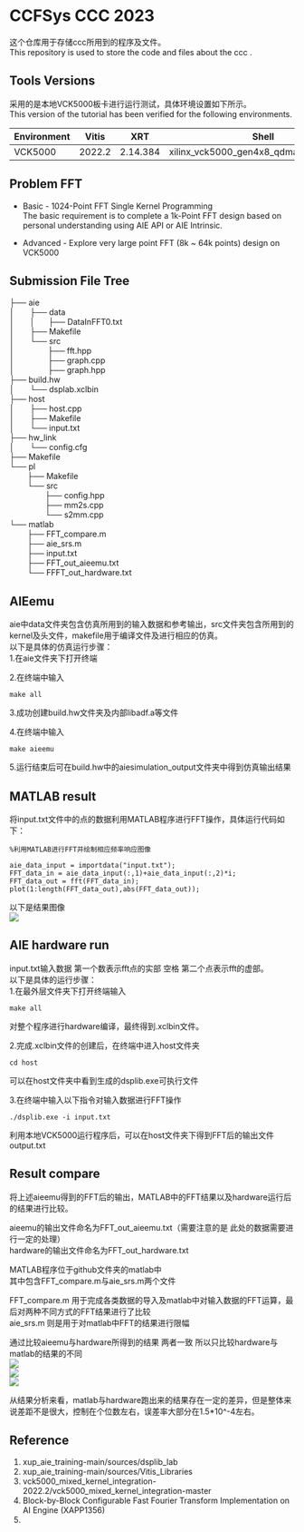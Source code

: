 # CCFSys CCC 2023
这个仓库用于存储ccc所用到的程序及文件。  
This repository is used to store the code and files about the ccc .   

## Tools Versions  
采用的是本地VCK5000板卡进行运行测试，具体环境设置如下所示。  
This version of the tutorial has been verified for the following environments. 

| Environment  | Vitis   |    XRT   | Shell | Notes |
|--------------|---------|----------|-------|-------|
| VCK5000      | 2022.2  | 2.14.384  | xilinx_vck5000_gen4x8_qdma_2_202220_1|  |  

## Problem FFT  
- Basic - 1024-Point FFT Single Kernel Programming  
 The basic requirement is to complete a 1k-Point FFT design based on personal understanding using AIE API or AIE Intrinsic.
 
- Advanced - Explore very large point FFT (8k ~ 64k points) design on VCK5000

## Submission File Tree  
├── aie  
│ &nbsp;&nbsp;&nbsp;&nbsp;&nbsp;&nbsp;├── data  
│ &nbsp;&nbsp;&nbsp;&nbsp;&nbsp;&nbsp;│&nbsp;&nbsp;&nbsp;&nbsp;&nbsp;&nbsp;├── DataInFFT0.txt  
│ &nbsp;&nbsp;&nbsp;&nbsp;&nbsp;&nbsp;├── Makefile  
│ &nbsp;&nbsp;&nbsp;&nbsp;&nbsp;&nbsp;└── src  
│ &nbsp;&nbsp;&nbsp;&nbsp;&nbsp;&nbsp;&nbsp;&nbsp;&nbsp;&nbsp;&nbsp;&nbsp;&nbsp;&nbsp;├── fft.hpp  
│ &nbsp;&nbsp;&nbsp;&nbsp;&nbsp;&nbsp;&nbsp;&nbsp;&nbsp;&nbsp;&nbsp;&nbsp;&nbsp;&nbsp;├── graph.cpp  
│ &nbsp;&nbsp;&nbsp;&nbsp;&nbsp;&nbsp;&nbsp;&nbsp;&nbsp;&nbsp;&nbsp;&nbsp;&nbsp;&nbsp;├── graph.hpp  
├── build.hw   
│ &nbsp;&nbsp;&nbsp;&nbsp;&nbsp;&nbsp;└── dsplab.xclbin  
├── host  
│ &nbsp;&nbsp;&nbsp;&nbsp;&nbsp;&nbsp;├── host.cpp  
│ &nbsp;&nbsp;&nbsp;&nbsp;&nbsp;&nbsp;├── Makefile  
│ &nbsp;&nbsp;&nbsp;&nbsp;&nbsp;&nbsp;└── input.txt  
├── hw_link  
│ &nbsp;&nbsp;&nbsp;&nbsp;&nbsp;&nbsp;└── config.cfg  
├── Makefile  
└── pl  
 &nbsp;&nbsp;&nbsp;&nbsp;&nbsp;&nbsp;&nbsp;&nbsp;├── Makefile  
 &nbsp;&nbsp;&nbsp;&nbsp;&nbsp;&nbsp;&nbsp;&nbsp;└── src  
 &nbsp;&nbsp;&nbsp;&nbsp;&nbsp;&nbsp;&nbsp;&nbsp;&nbsp;&nbsp;&nbsp;&nbsp;&nbsp;&nbsp;&nbsp;&nbsp;├── config.hpp  
 &nbsp;&nbsp;&nbsp;&nbsp;&nbsp;&nbsp;&nbsp;&nbsp;&nbsp;&nbsp;&nbsp;&nbsp;&nbsp;&nbsp;&nbsp;&nbsp;├── mm2s.cpp  
 &nbsp;&nbsp;&nbsp;&nbsp;&nbsp;&nbsp;&nbsp;&nbsp;&nbsp;&nbsp;&nbsp;&nbsp;&nbsp;&nbsp;&nbsp;&nbsp;└── s2mm.cpp  
 └── matlab   
 &nbsp;&nbsp;&nbsp;&nbsp;&nbsp;&nbsp;&nbsp;&nbsp;├── FFT_compare.m    
 &nbsp;&nbsp;&nbsp;&nbsp;&nbsp;&nbsp;&nbsp;&nbsp;├── aie_srs.m    
 &nbsp;&nbsp;&nbsp;&nbsp;&nbsp;&nbsp;&nbsp;&nbsp;├── input.txt    
 &nbsp;&nbsp;&nbsp;&nbsp;&nbsp;&nbsp;&nbsp;&nbsp;├── FFT_out_aieemu.txt    
 &nbsp;&nbsp;&nbsp;&nbsp;&nbsp;&nbsp;&nbsp;&nbsp;└── FFFT_out_hardware.txt  
 

  
 
## AIEemu  
aie中data文件夹包含仿真所用到的输入数据和参考输出，src文件夹包含所用到的kernel及头文件，makefile用于编译文件及进行相应的仿真。  
以下是具体的仿真运行步骤：  
1.在aie文件夹下打开终端 

2.在终端中输入
```
make all
```

3.成功创建build.hw文件夹及内部libadf.a等文件  

4.在终端中输入  
```
make aieemu
```

5.运行结束后可在build.hw中的aiesimulation_output文件夹中得到仿真输出结果  

## MATLAB result  
将input.txt文件中的点的数据利用MATLAB程序进行FFT操作，具体运行代码如下：

```
%利用MATLAB进行FFT并绘制相应频率响应图像

aie_data_input = importdata("input.txt");
FFT_data_in = aie_data_input(:,1)+aie_data_input(:,2)*i;
FFT_data_out = fft(FFT_data_in);
plot(1:length(FFT_data_out),abs(FFT_data_out));
```
以下是结果图像  
   ![](images/FFT_MATLAB.png)  
   
## AIE hardware run  
input.txt输入数据 第一个数表示fft点的实部 空格 第二个点表示fft的虚部。  
以下是具体的运行步骤：  
1.在最外层文件夹下打开终端输入
```
make all
```
对整个程序进行hardware编译，最终得到.xclbin文件。  

2.完成.xclbin文件的创建后，在终端中进入host文件夹
```
cd host
```  
可以在host文件夹中看到生成的dsplib.exe可执行文件  

3.在终端中输入以下指令对输入数据进行FFT操作  
```
./dsplib.exe -i input.txt
```
利用本地VCK5000运行程序后，可以在host文件夹下得到FFT后的输出文件output.txt  


## Result compare  

将上述aieemu得到的FFT后的输出，MATLAB中的FFT结果以及hardware运行后的结果进行比较。  

aieemu的输出文件命名为FFT_out_aieemu.txt（需要注意的是 此处的数据需要进行一定的处理）   
hardware的输出文件命名为FFT_out_hardware.txt  

MATLAB程序位于github文件夹的matlab中  
其中包含FFT_compare.m与aie_srs.m两个文件  
  
FFT_compare.m 用于完成各类数据的导入及matlab中对输入数据的FFT运算，最后对两种不同方式的FFT结果进行了比较  
aie_srs.m 则是用于对matlab中FFT的结果进行限幅   
  
通过比较aieemu与hardware所得到的结果 两者一致 所以只比较hardware与matlab的结果的不同  
   ![](images/FFT_compare.png)  
   ![](images/FFT_different.png)    
   ![](images/FFT_error_rate.png)    

从结果分析来看，matlab与hardware跑出来的结果存在一定的差异，但是整体来说差距不是很大，控制在个位数左右，误差率大部分在1.5*10^-4左右。  

## Reference  
1. xup_aie_training-main/sources/dsplib_lab
2. xup_aie_training-main/sources/Vitis_Libraries
3. vck5000_mixed_kernel_integration-2022.2/vck5000_mixed_kernel_integration-master
4. Block-by-Block Configurable Fast Fourier Transform Implementation on AI Engine (XAPP1356)
5. 
